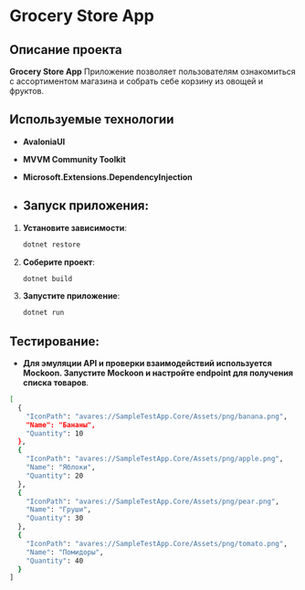 # Grocery Store App

## Описание проекта
 **Grocery Store App** Приложение позволяет пользователям ознакомиться с ассортиментом магазина и собрать себе корзину из овощей и фруктов.

## Используемые технологии
- **AvaloniaUI**
- **MVVM Community Toolkit**
- **Microsoft.Extensions.DependencyInjection**

- ## Запуск приложения:
1. **Установите зависимости**:
   ```bash
   dotnet restore
2. **Соберите проект**:
   ```bash
   dotnet build
3. **Запустите приложение**:
   ```bash
   dotnet run
## Тестирование:
- **Для эмуляции API и проверки взаимодействий используется Mockoon. Запустите Mockoon и настройте endpoint для получения списка товаров**.
```bash
[
  {
    "IconPath": "avares://SampleTestApp.Core/Assets/png/banana.png",
    "Name": "Бананы",
    "Quantity": 10
  },
  {
    "IconPath": "avares://SampleTestApp.Core/Assets/png/apple.png",
    "Name": "Яблоки",
    "Quantity": 20
  },
  {
    "IconPath": "avares://SampleTestApp.Core/Assets/png/pear.png",
    "Name": "Груши",
    "Quantity": 30
  },
  {
    "IconPath": "avares://SampleTestApp.Core/Assets/png/tomato.png",
    "Name": "Помидоры",
    "Quantity": 40
  }
]
